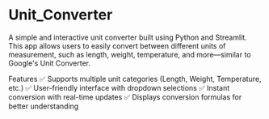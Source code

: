 # Unit_Converter
A simple and interactive unit converter built using Python and Streamlit. This app allows users to easily convert between different units of measurement, such as length, weight, temperature, and more—similar to Google's Unit Converter.

Features
✅ Supports multiple unit categories (Length, Weight, Temperature, etc.)
✅ User-friendly interface with dropdown selections
✅ Instant conversion with real-time updates
✅ Displays conversion formulas for better understanding
